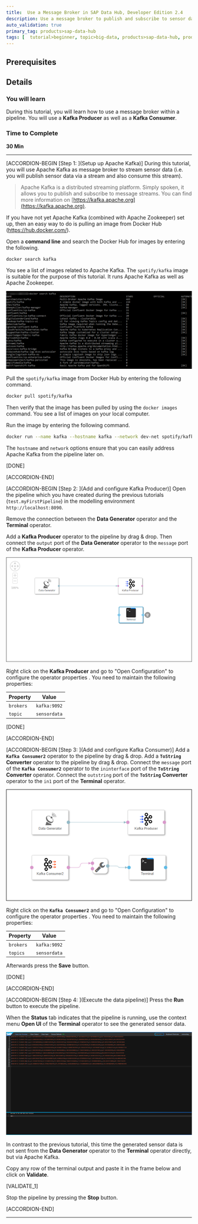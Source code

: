 ```yaml
---
title:  Use a Message Broker in SAP Data Hub, Developer Edition 2.4
description: Use a message broker to publish and subscribe to sensor data by using SAP Data Hub, developer edition 2.4.
auto_validation: true
primary_tag: products>sap-data-hub
tags: [  tutorial>beginner, topic>big-data, products>sap-data-hub, products>sap-vora ]
---
```


## Prerequisites

## Details
### You will learn  
During this tutorial, you will learn how to use a message broker within a pipeline. You will use a **Kafka Producer** as well as a **Kafka Consumer**.

### Time to Complete
**30 Min**

---

[ACCORDION-BEGIN [Step 1: ](Setup up Apache Kafka)]
During this tutorial, you will use Apache Kafka as message broker to stream sensor data (i.e. you will publish sensor data via a stream and also consume this stream).

>Apache Kafka is a distributed streaming platform. Simply spoken, it allows you to publish and subscribe to message streams. You can find more information on [https://kafka.apache.org](https://kafka.apache.org).


If you have not yet Apache Kafka (combined with Apache Zookeeper) set up, then an easy way to do is pulling an image from Docker Hub (https://hub.docker.com/).

Open a **command line** and search the Docker Hub for images by entering the following.

```sh
docker search kafka
```

You see a list of images related to Apache Kafka. The `spotify/kafka` image is suitable for the purpose of this tutorial. It runs Apache Kafka as well as Apache Zookeeper.

![picture_01](./datahub-pipelines-v2-broker_01.png)  

Pull the `spotify/kafka` image from Docker Hub by entering the following command.

```sh
docker pull spotify/kafka
```

Then verify that the image has been pulled by using the `docker images` command. You see a list of images on your local computer.

Run the image by entering the following command.

```sh
docker run --name kafka --hostname kafka --network dev-net spotify/kafka
```

The `hostname` and `network` options ensure that you can easily address Apache Kafka from the pipeline later on.

[DONE]

[ACCORDION-END]

[ACCORDION-BEGIN [Step 2: ](Add and configure Kafka Producer)]
Open the pipeline which you have created during the previous tutorials (`test.myFirstPipeline`) in the modelling environment `http://localhost:8090`.

Remove the connection between the **Data Generator** operator and the **Terminal** operator.

Add a **Kafka Producer** operator to the pipeline by drag & drop. Then connect the `output` port of the **Data Generator** operator to the `message` port of the **Kafka Producer** operator.

![picture_02](./datahub-pipelines-v2-broker_02.png)  

Right click on the **Kafka Producer** and go to "Open Configuration" to configure the operator properties . You need to maintain the following properties:

| Property                       | Value                          |
| ------------------------------ | ------------------------------ |
| `brokers`                      | `kafka:9092`                   |
| `topic`                        | `sensordata`                   |

[DONE]

[ACCORDION-END]

[ACCORDION-BEGIN [Step 3: ](Add and configure Kafka Consumer)]
Add a **`Kafka Consumer2`** operator to the pipeline by drag & drop. Add a **`ToString` Converter** operator to the pipeline by drag & drop. Connect the `message` port of the **`Kafka Consumer2`** operator to the `ininterface` port of the **`ToString` Converter** operator. Connect the `outstring` port of the **`ToString` Converter** operator to the `in1` port of the **Terminal** operator.

![picture_03](./datahub-pipelines-v2-broker_03.png)  

Right click on the **`Kafka Consumer2`** and go to "Open Configuration" to configure the operator properties . You need to maintain the following properties:

| Property                       | Value                          |
| ------------------------------ | ------------------------------ |
| `brokers`                      | `kafka:9092`                   |
| `topics`                       | `sensordata`                   |

Afterwards press the **Save** button.

[DONE]

[ACCORDION-END]

[ACCORDION-BEGIN [Step 4: ](Execute the data pipeline)]
Press the **Run** button to execute the pipeline.

When the **Status** tab indicates that the pipeline is running, use the context menu **Open UI** of the **Terminal** operator to see the generated sensor data.

![picture_04](./datahub-pipelines-v2-broker_04.png)  

In contrast to the previous tutorial, this time the generated sensor data is not sent from the **Data Generator** operator to the **Terminal** operator directly, but via Apache Kafka.

Copy any row of the terminal output and paste it in the frame below and click on **Validate**.

[VALIDATE_1]

Stop the pipeline by pressing the **Stop** button.

[ACCORDION-END]

---
